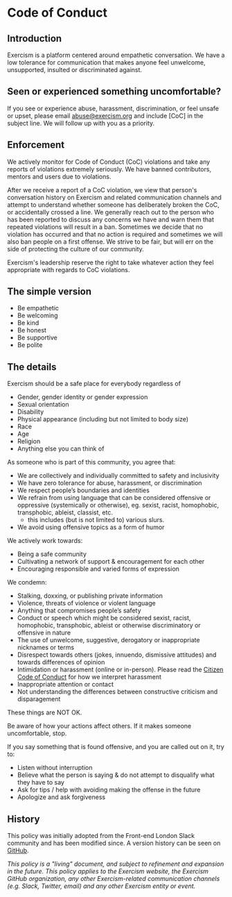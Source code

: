 # Code of Conduct

## Introduction

Exercism is a platform centered around empathetic conversation.
We have a low tolerance for communication that makes anyone feel unwelcome, unsupported, insulted or discriminated against.

## Seen or experienced something uncomfortable?

If you see or experience abuse, harassment, discrimination, or feel unsafe or upset, please email [abuse@exercism.org](mailto:abuse@exercism.org?subject=%5BCoC%5D) and include \[CoC\] in the subject line.
We will follow up with you as a priority.

## Enforcement

We actively monitor for Code of Conduct (CoC) violations and take any reports of violations extremely seriously.
We have banned contributors, mentors and users due to violations.

After we receive a report of a CoC violation, we view that person's conversation history on Exercism and related communication channels and attempt to understand whether someone has deliberately broken the CoC, or accidentally crossed a line.
We generally reach out to the person who has been reported to discuss any concerns we have and warn them that repeated violations will result in a ban.
Sometimes we decide that no violation has occurred and that no action is required and sometimes we will also ban people on a first offense.
We strive to be fair, but will err on the side of protecting the culture of our community.

Exercism's leadership reserve the right to take whatever action they feel appropriate with regards to CoC violations.

## The simple version

- Be empathetic
- Be welcoming
- Be kind
- Be honest
- Be supportive
- Be polite

## The details

Exercism should be a safe place for everybody regardless of

- Gender, gender identity or gender expression
- Sexual orientation
- Disability
- Physical appearance (including but not limited to body size)
- Race
- Age
- Religion
- Anything else you can think of

As someone who is part of this community, you agree that:

- We are collectively and individually committed to safety and inclusivity
- We have zero tolerance for abuse, harassment, or discrimination
- We respect people’s boundaries and identities
- We refrain from using language that can be considered offensive or oppressive (systemically or otherwise), eg. sexist, racist, homophobic, transphobic, ableist, classist, etc.
  - this includes (but is not limited to) various slurs.
- We avoid using offensive topics as a form of humor

We actively work towards:

- Being a safe community
- Cultivating a network of support & encouragement for each other
- Encouraging responsible and varied forms of expression

We condemn:

- Stalking, doxxing, or publishing private information
- Violence, threats of violence or violent language
- Anything that compromises people’s safety
- Conduct or speech which might be considered sexist, racist, homophobic, transphobic, ableist or otherwise discriminatory or offensive in nature
- The use of unwelcome, suggestive, derogatory or inappropriate nicknames or terms
- Disrespect towards others (jokes, innuendo, dismissive attitudes) and towards differences of opinion
- Intimidation or harassment (online or in-person).
  Please read the [Citizen Code of Conduct](https://github.com/stumpsyn/policies/blob/master/citizen_code_of_conduct.md) for how we interpret harassment
- Inappropriate attention or contact
- Not understanding the differences between constructive criticism and disparagement

These things are NOT OK.

Be aware of how your actions affect others.
If it makes someone uncomfortable, stop.

If you say something that is found offensive, and you are called out on it, try to:

- Listen without interruption
- Believe what the person is saying & do not attempt to disqualify what they have to say
- Ask for tips / help with avoiding making the offense in the future
- Apologize and ask forgiveness

## History

This policy was initially adopted from the Front-end London Slack community and has been modified since.
A version history can be seen on [GitHub](https://github.com/exercism/website-copy/edit/main/pages/code_of_conduct.md).

_This policy is a "living" document, and subject to refinement and expansion in the future.
This policy applies to the Exercism website, the Exercism GitHub organization, any other Exercism-related communication channels (e.g.  Slack, Twitter, email) and any other Exercism entity or event._